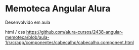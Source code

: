 # Memoteca Angular Alura
 Desenvolvido em aula



html / css
https://github.com/alura-cursos/2438-angular-memoteca/blob/aula-1/src/app/componentes/cabecalho/cabecalho.component.html
